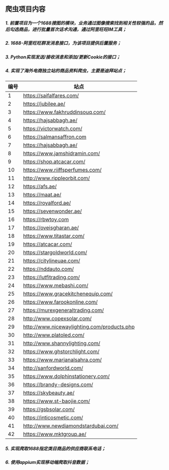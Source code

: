 ## 爬虫项目内容

##### 1. 前置项目为一个1688搜图的模块，业务通过图像搜索找到相关性较强的品，然后勾选商品，进行批量首次话术沟通，通过阿里旺旺IM工具；

##### 2. 1688-阿里旺旺群发消息接口，为该项目提供后置服务；

##### 3. Python实现发送/接收消息和添加/更新Cookie的接口；

##### 4. 实现了海外电商独立站的商品资料爬虫，主要是迪拜站点；

| 编号      | 站点                            |
|---------| ------------------------------- |
| 1       | https://saifalfares.com/        |
| 2       | https://jubilee.ae/     |
| 3       | https://www.fakhruddinsouq.com/ |
| 4       | https://hajsabbagh.ae/ |
| 5       | https://victorwatch.com/ |
| 6       | https://salmansaffron.com |
| 7       | https://hajsabbagh.ae/ |
| 8       | https://www.jamshidramin.com/ |
| 9       | https://shop.atcacar.com/ |
| 10      | https://www.riiffsperfumes.com/ |
| 11      | http://www.rippleorbit.com/ |
| 12      | https://afs.ae/ |
| 13      | https://maat.ae/ |
| 14      | https://royalford.ae/ |
| 15      | https://sevenwonder.ae/ |
| 16      | https://rbwtoy.com |
| 17      | https://oveisgharan.ae/ |
| 18      | https://www.titastar.com/ |
| 19      | https://atcacar.com/ |
| 20      | https://stargoldworld.com/ |
| 21      | https://citylineuae.com/ |
| 22      | https://nddauto.com/ |
| 23      | https://lutfitrading.com/ |
| 24      | https://www.mebashi.com/ |
| 25      | https://www.gracekitchenequip.com/ |
| 26      | https://www.farookonline.com/ |
| 27      | https://murexgeneraltrading.com/ |
| 28      | http://www.copexsolar.com/  | 
| 29      | http://www.nicewaylighting.com/products.php |
| 30      | http://www.platoled.com/ |
| 31      | http://www.shannylighting.com/ |
| 32      | https://www.ghstorchlight.com/ | 
| 33      | https://www.marjanalsahra.com/ |
| 34      | http://sanfordworld.com/ |
| 35      | https://www.dolphinstationery.com/ | 
| 36      | https://brandy-designs.com/ |
 | 37      | https://skybeauty.ae/ |
 | 38      | https://www.st-baojie.com/ |
 | 39      | https://gsbsolar.com/ |
 | 40      | https://inticosmetic.com/ |
 | 41      | http://www.newdiamondstardubai.com/ |
 | 42      | https://www.mktgroup.ae/ |

##### 5. 实现爬取1688指定类目商品的供应商联系电话；
##### 6. 使用appium实现移动端爬取抖音数据；


